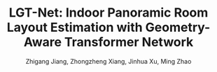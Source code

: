 ---
title: "LGT-Net: Indoor Panoramic Room Layout Estimation with Geometry-Aware Transformer Network"
collection: publications
conf: IEEE/CVF Conference on Computer Vision and Pattern Recognition
conf_shortname: CVPR
year: 2022
author: Zhigang Jiang, Zhongzheng Xiang, Jinhua Xu, Ming Zhao
teaser: PlaneAE.png
paperurl: https://openaccess.thecvf.com/content/CVPR2022/html/Jiang_LGT-Net_Indoor_Panoramic_Room_Layout_Estimation_With_Geometry-Aware_Transformer_Network_CVPR_2022_paper.html
codeurl: https://github.com/zhigangjiang/LGT-Net
---